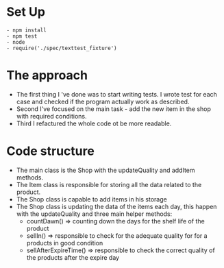 # Set Up

```
- npm install
- npm test
- node
- require('./spec/texttest_fixture')
```

# The approach

- The first thing I 've done was to start writing tests. I wrote test for each case and checked if the program actually work as described.
- Second I've focused on the main task - add the new item in the shop with required conditions.
- Third I refactured the whole code ot be more readable.

# Code structure

- The main class is the Shop with the updateQuality and addItem methods.
- The Item class is responsible for storing all the data related to the product.
- The Shop class is capable to add items in his storage
- The Shop class is updating the data of the items each day, this happen with the updateQuality and three main helper methods:
  - countDawn() => counting down the days for the shelf life of the product
  - sellIn() => responsible to check for the adequate quality for for a products in good condition
  - sellAfterExpireTime() => responsible to check the correct quality of the products after the expire day
